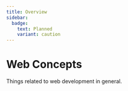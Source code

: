 ```yaml
---
title: Overview
sidebar:
  badge:
    text: Planned
    variant: caution
---
```


# Web Concepts

Things related to web development in general.
